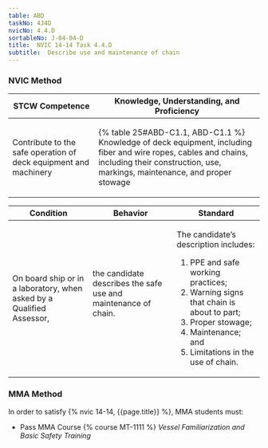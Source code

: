 ```yaml
---
table: ABD
taskNo: 4J4D
nvicNo: 4.4.D 
sortableNo: J-04-04-D
title:  NVIC 14-14 Task 4.4.D
subtitle:  Describe use and maintenance of chain
---
```






### NVIC Method

<a style="display:none;" onclick="togglevisibility('nvic_methods')" >Show NVIC method.</a>

<div id='nvic_methods' class='show'>

<table>
<thead>
<tr>
<th class='forty'> STCW Competence </th>
<th class='sixty'> Knowledge, Understanding, and Proficiency </th>
</tr>
</thead>

<tbody>
<tr><td markdown='1'>

Contribute to the safe operation of deck equipment and machinery

</td><td markdown='1'>

{% table 25#ABD-C1.1, ABD-C1.1 %} Knowledge of deck equipment, including fiber and wire ropes, cables and chains, including their construction, use, markings, maintenance, and proper stowage

</td></tr>


</tbody>
</table>


<table>
<thead>
<tr><th class='twenty'>  Condition </th><th class='twenty'> Behavior </th><th  class='sixty'>Standard </th></tr>
</thead>
<tbody >



<tr><td markdown='1'>

On board ship or in a laboratory, when asked by a Qualified Assessor,

</td><td markdown='1'>

the candidate describes the safe use and maintenance of chain.

<br>

<div class="tooltip" markdown='1'>



</div>


</td><td markdown='1'>

The candidate’s description includes:

1. PPE and safe working practices;
2. Warning signs that chain is about to part;
3. Proper stowage;
4. Maintenance; and
5. Limitations in the use of chain. 

</td></tr>
</tbody>
</table>
</div>


### MMA Method

In order to satisfy  {% nvic 14-14, {{page.title}}  %}, MMA students must:

* Pass MMA Course {% course MT-1111 %}  *Vessel Familiarization and Basic Safety Training*